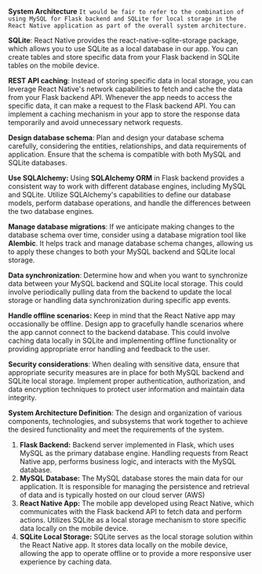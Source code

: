 **System Architecture**
`It would be fair to refer to the combination of using MySQL for Flask backend and SQLite for local
storage in the React Native application as part of the overall system architecture. `



**SQLite**: React Native provides the react-native-sqlite-storage package, which allows you to use SQLite as a local database in our app.
You can create tables and store specific data from your Flask backend in SQLite
tables on the mobile device. 

**REST API caching**: Instead of storing specific data in local storage, you can leverage React Native's network capabilities to fetch and cache the data from your Flask backend API. Whenever the app needs to access the specific data, it can make a request to the Flask backend API. You can implement a caching mechanism in your app to store the response data temporarily and avoid unnecessary network requests.

**Design database schema**: Plan and design your database schema carefully, 
considering the entities, relationships, and data requirements of application.
Ensure that the schema is compatible with both MySQL and SQLite databases.


**Use SQLAlchemy:** Using **SQLAlchemy ORM** in Flask backend provides a consistent way to work 
with different database engines, including MySQL and SQLite. 
Utilize SQLAlchemy's capabilities to define our database models, 
perform database operations, and handle the differences between the two database engines.


**Manage database migrations**: If we anticipate making changes to the database schema over time, 
consider using a database migration tool like **Alembic**. 
It helps track and manage database schema changes, 
allowing us to apply these changes to both your MySQL backend and SQLite local storage.

**Data synchronization**: Determine how and when you want to synchronize data between your MySQL 
backend and SQLite local storage. This could involve periodically pulling data from the backend
to update the local storage or handling data synchronization during specific app events.


**Handle offline scenarios:** Keep in mind that the React Native app may occasionally be offline.
Design app to gracefully handle scenarios where the app cannot connect to the backend database.
This could involve caching data locally in SQLite and implementing offline functionality or 
providing appropriate error handling and feedback to the user.


**Security considerations**: When dealing with sensitive data, 
ensure that appropriate security measures are in place for both MySQL backend and 
SQLite local storage. Implement proper authentication, authorization, 
and data encryption techniques to protect user information and maintain data integrity.


**System Architecture Definition**: The design and organization of various components, technologies, 
and subsystems that work together to achieve the desired functionality and meet the requirements 
of the system.


1. **Flask Backend:** Backend server implemented in Flask, which uses MySQL as the primary
database engine. Handling requests from React Native app, performs business logic, and interacts
with the MySQL database.
2. **MySQL Database:**  The MySQL database stores the main data for our application. It is responsible
for managing the persistence and retrieval of data and is typically hosted on our cloud server (AWS)
3. **React Native App:** The mobile app developed using React Native, which communicates
with the Flask backend API to fetch data and perform actions. Utilizes SQLite as a local storage
mechanism to store specific data locally on the mobile device.
4. **SQLite Local Storage:** SQLite serves as the local storage solution within the React Native app. 
It stores data locally on the mobile device, allowing the app to operate offline or to provide
a more responsive user experience by caching data.